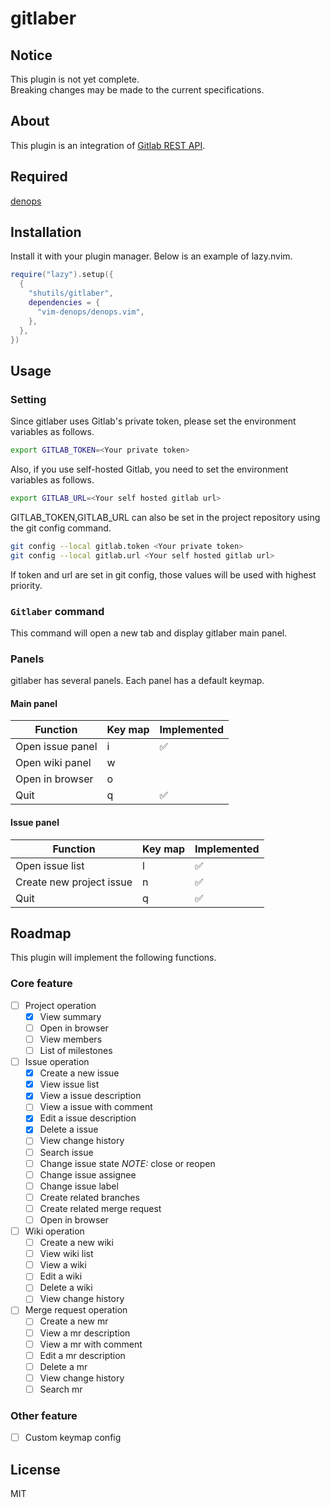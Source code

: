 # gitlaber

## Notice

This plugin is not yet complete.  
Breaking changes may be made to the current specifications.

## About

This plugin is an integration of [Gitlab REST API](https://docs.gitlab.com/ee/api/rest/).

## Required

[denops](https://github.com/vim-denops/denops.vim)

## Installation

Install it with your plugin manager. Below is an example of lazy.nvim.

```lua
require("lazy").setup({
  {
    "shutils/gitlaber",
    dependencies = {
      "vim-denops/denops.vim",
    },
  },
})
```

## Usage

### Setting

Since gitlaber uses Gitlab's private token, please set the environment variables as follows.

```sh
export GITLAB_TOKEN=<Your private token>
```

Also, if you use self-hosted Gitlab, you need to set the environment variables as follows.

```sh
export GITLAB_URL=<Your self hosted gitlab url>
```

GITLAB_TOKEN,GITLAB_URL can also be set in the project repository using the git config command.

```sh
git config --local gitlab.token <Your private token>
git config --local gitlab.url <Your self hosted gitlab url>
```

If token and url are set in git config, those values will be used with highest priority.

### `Gitlaber` command

This command will open a new tab and display gitlaber main panel.

### Panels

gitlaber has several panels.
Each panel has a default keymap.

#### Main panel

| Function         | Key map | Implemented        |
| ---------------- | ------- | ------------------ |
| Open issue panel | i       | :white_check_mark: |
| Open wiki panel  | w       |                    |
| Open in browser  | o       |                    |
| Quit             | q       | :white_check_mark: |

#### Issue panel

| Function                 | Key map | Implemented        |
| ------------------------ | ------- | ------------------ |
| Open issue list          | l       | :white_check_mark: |
| Create new project issue | n       | :white_check_mark: |
| Quit                     | q       | :white_check_mark: |

## Roadmap

This plugin will implement the following functions.

### Core feature

- [ ] Project operation
  - [x] View summary
  - [ ] Open in browser
  - [ ] View members
  - [ ] List of milestones
- [ ] Issue operation
  - [x] Create a new issue
  - [x] View issue list
  - [x] View a issue description
  - [ ] View a issue with comment
  - [x] Edit a issue description
  - [x] Delete a issue
  - [ ] View change history
  - [ ] Search issue
  - [ ] Change issue state _NOTE:_ close or reopen
  - [ ] Change issue assignee
  - [ ] Change issue label
  - [ ] Create related branches
  - [ ] Create related merge request
  - [ ] Open in browser
- [ ] Wiki operation
  - [ ] Create a new wiki
  - [ ] View wiki list
  - [ ] View a wiki
  - [ ] Edit a wiki
  - [ ] Delete a wiki
  - [ ] View change history
- [ ] Merge request operation
  - [ ] Create a new mr
  - [ ] View a mr description
  - [ ] View a mr with comment
  - [ ] Edit a mr description
  - [ ] Delete a mr
  - [ ] View change history
  - [ ] Search mr

### Other feature

- [ ] Custom keymap config

## License

MIT
